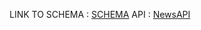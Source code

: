  LINK TO SCHEMA : [SCHEMA](https://docs.google.com/presentation/d/1jiJXvraYTZ5-OI7cZyMD2tXv16F1kyOEueFjRkPJQtc/edit?usp=sharing)
 API : [NewsAPI](https://newsapi.org/)
